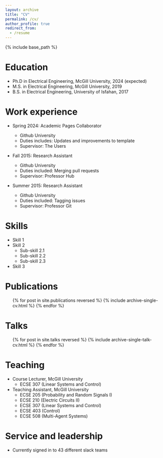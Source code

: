 ```yaml
---
layout: archive
title: "CV"
permalink: /cv/
author_profile: true
redirect_from:
  - /resume
---
```


{% include base_path %}

Education
======
* Ph.D in Electrical Engineering, McGill University, 2024 (expected)
* M.S. in Electrical Engineering, McGill University, 2019
* B.S. in Electrical Engineering, University of Isfahan, 2017

Work experience
======
* Spring 2024: Academic Pages Collaborator
  * Github University
  * Duties includes: Updates and improvements to template
  * Supervisor: The Users

* Fall 2015: Research Assistant
  * Github University
  * Duties included: Merging pull requests
  * Supervisor: Professor Hub

* Summer 2015: Research Assistant
  * Github University
  * Duties included: Tagging issues
  * Supervisor: Professor Git
  
Skills
======
* Skill 1
* Skill 2
  * Sub-skill 2.1
  * Sub-skill 2.2
  * Sub-skill 2.3
* Skill 3

Publications
======
  <ul>{% for post in site.publications reversed %}
    {% include archive-single-cv.html %}
  {% endfor %}</ul>
  
Talks
======
  <ul>{% for post in site.talks reversed %}
    {% include archive-single-talk-cv.html  %}
  {% endfor %}</ul>
  
Teaching
======
* Course Lecturer, McGill University
  * ECSE 307 (Linear Systems and Control)
* Teaching Assistant, McGill University
  * ECSE 205 (Probability and Random Signals I)
  * ECSE 210 (Electric Circuits II)
  * ECSE 307 (Linear Systems and Control)
  * ECSE 403 (Control)
  * ECSE 508 (Multi-Agent Systems)
  
Service and leadership
======
* Currently signed in to 43 different slack teams
